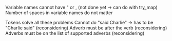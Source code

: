 Variable names cannot have " or , (not done yet -> can do with try_map)
Number of spaces in variable names do not matter

Tokens solve all these problems
Cannot do "said Charlie" -> has to be "Charlie said" (reconsidering)
Adverb must be after the verb (reconsidering)
Adverbs must be on the list of supported adverbs (reconsidering)